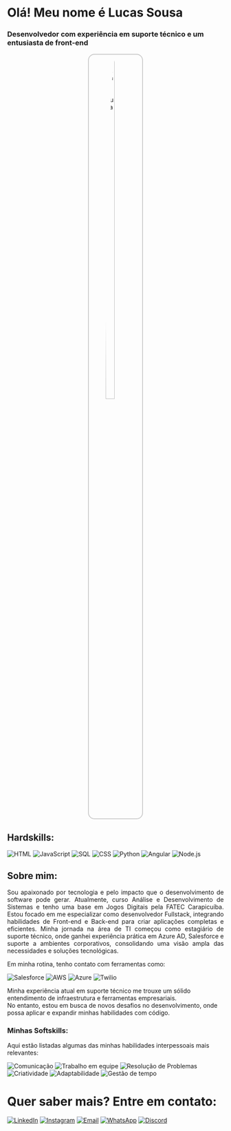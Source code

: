 # Olá! Meu nome é Lucas Sousa  
### Desenvolvedor com experiência em suporte técnico e um entusiasta de front-end

<div style="border: 2px solid #ccc; border-radius: 15px; padding: 10px; width: fit-content; margin: 0 auto;">
    <img src="https://avatars.githubusercontent.com/u/111785664?s=400&u=bb4346870bed523c03744d67d7875768e6cd3e3f&v=4" 
         style="border-radius: 50%; width: 45%; display: block; margin: 0 auto;" 
         alt="Lucas Sousa" />
</div>

  
  ## Hardskills:

![HTML](https://img.shields.io/badge/HTML-E34F26?style=for-the-badge&logo=html5&logoColor=white)
![JavaScript](https://img.shields.io/badge/JavaScript-F7DF1E?style=for-the-badge&logo=javascript&logoColor=black)
![SQL](https://img.shields.io/badge/SQL-4479A1?style=for-the-badge&logo=postgresql&logoColor=white)
![CSS](https://img.shields.io/badge/CSS-1572B6?style=for-the-badge&logo=css3&logoColor=white)
![Python](https://img.shields.io/badge/Python-3776AB?style=for-the-badge&logo=python&logoColor=white)
![Angular](https://img.shields.io/badge/Angular-DD0031?style=for-the-badge&logo=Angular&logoColor=white)
![Node.js](https://img.shields.io/badge/Node.js-3776AB?style=for-the-badge&logo=node.js&logoColor=white)


## Sobre mim:
<p style="text-align:justify">
Sou apaixonado por tecnologia e pelo impacto que o desenvolvimento de software pode gerar. Atualmente, curso Análise e Desenvolvimento de Sistemas e tenho uma base em Jogos Digitais pela FATEC Carapicuíba. Estou focado em me especializar como desenvolvedor Fullstack, integrando habilidades de Front-end e Back-end para criar aplicações completas e eficientes. Minha jornada na área de TI começou como estagiário de suporte técnico, onde ganhei experiência prática em Azure AD, Salesforce e suporte a ambientes corporativos, consolidando uma visão ampla das necessidades e soluções tecnológicas.
<p/>
Em minha rotina, tenho contato com ferramentas como:

![Salesforce](https://img.shields.io/badge/Salesforce-00A1E0?style=for-the-badge&logo=salesforce&logoColor=white)
![AWS](https://img.shields.io/badge/AWS-232F3E?style=for-the-badge&logo=amazon-aws&logoColor=white)
![Azure](https://img.shields.io/badge/Azure-0078D4?style=for-the-badge&logo=microsoft-azure&logoColor=white)
![Twilio](https://img.shields.io/badge/Twilio-F22F46?style=for-the-badge&logo=twilio&logoColor=white)

Minha experiência atual em suporte técnico me trouxe um sólido entendimento de infraestrutura e ferramentas empresariais.  
No entanto, estou em busca de novos desafios no desenvolvimento, onde possa aplicar e expandir minhas habilidades com código.

### Minhas Softskills:

Aqui estão listadas algumas das minhas habilidades interpessoais mais relevantes:

![Comunicação](https://img.shields.io/badge/Comunicação-ff69b4?style=for-the-badge)
![Trabalho em equipe](https://img.shields.io/badge/Trabalho%20em%20equipe-00CED1?style=for-the-badge)
![Resolução de Problemas](https://img.shields.io/badge/Resolução%20de%20Problemas-FFD700?style=for-the-badge)
![Criatividade](https://img.shields.io/badge/Criatividade-FF8C00?style=for-the-badge)
![Adaptabilidade](https://img.shields.io/badge/Adaptabilidade-32CD32?style=for-the-badge)
![Gestão de tempo](https://img.shields.io/badge/TimeManagement-32CD32?style=for-the-badge)

# Quer saber mais? Entre em contato:

[![LinkedIn](https://img.shields.io/badge/LinkedIn-0077B5?style=for-the-badge&logo=linkedin&logoColor=white)](https://www.linkedin.com/in/lucas-sousa-377494173/)  [![Instagram](https://img.shields.io/badge/Instagram-E4405F?style=for-the-badge&logo=instagram&logoColor=white)](https://www.instagram.com/vacilucas/)  [![Email](https://img.shields.io/badge/Email-D14836?style=for-the-badge&logo=gmail&logoColor=white)](mailto:luck.sousa15@gmail.com)  [![WhatsApp](https://img.shields.io/badge/WhatsApp-25D366?style=for-the-badge&logo=whatsapp&logoColor=white)](https://wa.me/5511950674617)  [![Discord](https://img.shields.io/badge/Discord-7289DA?style=for-the-badge&logo=discord&logoColor=white)](https://discord.gg/sousalucas15)
